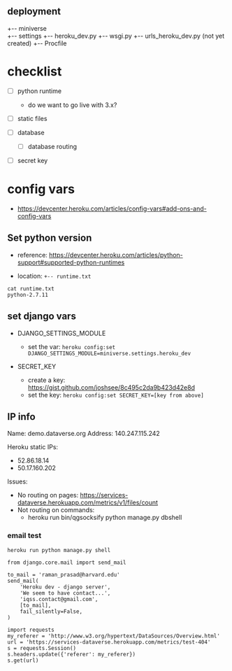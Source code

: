 ## deployment

+-- miniverse  
    +-- settings
        +-- heroku_dev.py
    +-- wsgi.py
    +-- urls_heroku_dev.py  (not yet created)
+-- Procfile

# checklist

- [ ] python runtime
    - do we want to go live with 3.x?
- [ ] static files
- [ ] database
  - [ ] database routing
- [ ] secret key


# config vars

  - https://devcenter.heroku.com/articles/config-vars#add-ons-and-config-vars

## Set python version

  - reference: https://devcenter.heroku.com/articles/python-support#supported-python-runtimes

  - location: ```+-- runtime.txt```

```
cat runtime.txt
python-2.7.11
```


## set django vars

- DJANGO_SETTINGS_MODULE
  - set the var:  ```heroku config:set DJANGO_SETTINGS_MODULE=miniverse.settings.heroku_dev```

- SECRET_KEY
  - create a key: https://gist.github.com/joshsee/8c495c2da9b423d42e8d
  - set the key:  ```heroku config:set SECRET_KEY=[key from above]```

## IP info


Name:	demo.dataverse.org
Address: 140.247.115.242

Heroku static IPs:
  - 52.86.18.14
  - 50.17.160.202

Issues:
  - No routing on pages: https://services-dataverse.herokuapp.com/metrics/v1/files/count
  - Not routing on commands:
    - heroku run bin/qgsocksify python manage.py dbshell


### email test

```
heroku run python manage.py shell

from django.core.mail import send_mail

to_mail = 'raman_prasad@harvard.edu'
send_mail(
    'Heroku dev - django server',
    'We seem to have contact...',
    'iqss.contact@gmail.com',
    [to_mail],
    fail_silently=False,
)
```

```
import requests
my_referer = 'http://www.w3.org/hypertext/DataSources/Overview.html'
url = 'https://services-dataverse.herokuapp.com/metrics/test-404'
s = requests.Session()
s.headers.update({'referer': my_referer})
s.get(url)
```
